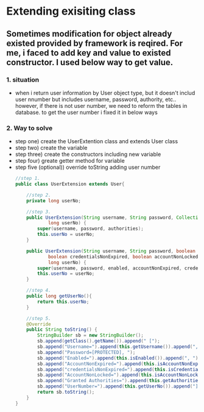  # Extending exisiting class

## Sometimes modification for object already existed provided by framework is reqired. For me, i faced to add key and value to existed constructor. I used below way to get value.

### 1. situation
 - when i return user information by User object type, but it doesn't includ user nnumber but includes username, password, authority, etc.. however, if there is not user number, we need to reform the tables in database. to get the user number i fixed it in below ways
### 2. Way to solve
 - step one) create the UserExtention class and extends User class
 - step two) create the variable
 - step three) create the constructors including new variable
 - step four) greate getter method for variable
 - step five (optional)) override toString adding user number
    ```java
    //step 1.
    public class UserExtension extends User{

        //step 2.
        private long userNo;

        //step 3.
        public UserExtension(String username, String password, Collection<? extends GrantedAuthority> authorities,
                long userNo) {
            super(username, password, authorities);
            this.userNo = userNo;
        }

        public UserExtension(String username, String password, boolean enabled, boolean accountNonExpired,
                boolean credentialsNonExpired, boolean accountNonLocked, Collection<? extends GrantedAuthority> authorities,
                long userNo) {
            super(username, password, enabled, accountNonExpired, credentialsNonExpired, accountNonLocked, authorities);
            this.userNo = userNo;
        }

        //step 4.
        public long getUserNo(){
            return this.userNo;
        }

        //step 5.
        @Override
        public String toString() {
            StringBuilder sb = new StringBuilder();
            sb.append(getClass().getName()).append(" [");
            sb.append("Username=").append(this.getUsername()).append(", ");
            sb.append("Password=[PROTECTED], ");
            sb.append("Enabled=").append(this.isEnabled()).append(", ");
            sb.append("AccountNonExpired=").append(this.isAccountNonExpired()).append(", ");
            sb.append("credentialsNonExpired=").append(this.isCredentialsNonExpired()).append(", ");
            sb.append("AccountNonLocked=").append(this.isAccountNonLocked()).append(", ");
            sb.append("Granted Authorities=").append(this.getAuthorities()).append(", ");
            sb.append("UserNumber=").append(this.getUserNo()).append("]");
            return sb.toString();
        }
    }
    ```